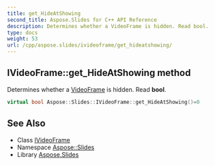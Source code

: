 ```yaml
---
title: get_HideAtShowing
second_title: Aspose.Slides for C++ API Reference
description: Determines whether a VideoFrame is hidden. Read bool.
type: docs
weight: 53
url: /cpp/aspose.slides/ivideoframe/get_hideatshowing/
---
```

## IVideoFrame::get_HideAtShowing method


Determines whether a [VideoFrame](../../videoframe/) is hidden. Read **bool**.

```cpp
virtual bool Aspose::Slides::IVideoFrame::get_HideAtShowing()=0
```

## See Also

* Class [IVideoFrame](../)
* Namespace [Aspose::Slides](../../)
* Library [Aspose.Slides](../../../)
